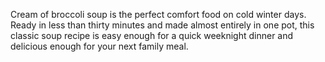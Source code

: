 Cream of broccoli soup is the perfect comfort food on cold winter days.
 Ready in less than thirty minutes and made almost entirely in one pot, 
this classic soup recipe is easy enough for a quick weeknight dinner and 
delicious enough for your next family meal.
